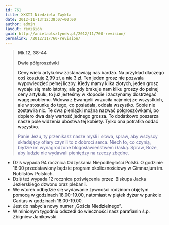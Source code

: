```yaml
---
id: 761
title: XXXII Niedziela Zwykła
date: 2012-11-13T12:38:07+00:00
author: admin
layout: revision
guid: http://anielaolsztynek.pl/2012/11/760-revision/
permalink: /2012/11/760-revision/
---
```

> **Mk 12, 38-44**
> 
> **Dwie półgroszówki**
> 
> <span style="color: #000000;">Ceny wielu artykułów zastanawiają nas bardzo. Na przykład dlaczego coś kosztuje 2,99 zł, a nie 3 zł. Ten jeden grosz nie pozwala wypowiedzieć pełnej liczby. Kiedy mamy kilka złotych, jeden grosz wydaje się mało istotny, ale gdy brakuje nam kilku groszy do pełnej ceny artykułu, to już jesteśmy w kłopocie i zaczynamy dostrzegać wagę problemu. Wdowa z Ewangelii wrzuciła najmniej ze wszystkich, ale w stosunku do tego, co posiadała, oddała wszystko. Sobie nie zostawiła nic. Te dwa pieniążki można nazwać półgroszówkami, bo dopiero dwa dały wartość jednego grosza. To dodatkowo poszerza nasze pole widzenia ubóstwa tej kobiety. Tylko ona potrafiła oddać wszystko. </span>
> 
> <span style="color: #666699;">Panie Jezu, ty przenikasz nasze myśli i słowa, spraw, aby wszyscy składający ofiary czynili to z dobroci serca. Niech to, co czynią, będzie im wynagrodzone błogosławieństwem i łaską. Spraw, Boże, aby ludzie nie wydawali pieniędzy na rzeczy zbędne.</span>

  * Dziś wypada 94 rocznica Odzyskania Niepodległości Polski. O godzinie 16.00 przedstawiony będzie program okolicznościowy w Gimnazjum im. Noblistów Polskich.
  * Dziś też wypada 12 rocznica poświęcenia przez  Biskupa Jacka Jezierskiego dzwonu oraz plebanii.
  * <span style="color: #000000;">We wtorek odbędzie się wydawanie żywności rodzinom objętym pomocą w godzinach 18.00-19.00, natomiast w piątek dyżur w punkcie Caritas w godzinach 18.00-19.00.</span>
  * <span style="color: #000000;">Jest do nabycia nowy numer &#8222;Gościa Niedzielnego&#8221;.</span>
  * <span style="color: #000000;">W minionym tygodniu odszedł do wieczności nasz parafianin ś.p. Zbigniew Janikowski.</span>